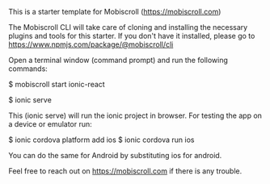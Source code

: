 This is a starter template for Mobiscroll (https://mobiscroll.com)

The Mobiscroll CLI will take care of cloning and installing the necessary plugins and tools for this starter. If you don't have it installed, please go to https://www.npmjs.com/package/@mobiscroll/cli

Open a terminal window (command prompt) and run the following commands:

$ mobiscroll start ionic-react

$ ionic serve

This (ionic serve) will run the ionic project in browser. For testing the app on a device or emulator run:

$ ionic cordova platform add ios $ ionic cordova run ios

You can do the same for Android by substituting ios for android.

Feel free to reach out on https://mobiscroll.com if there is any trouble.